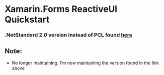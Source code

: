 # Xamarin.Forms ReactiveUI Quickstart
### .NetStandard 2.0 version instead of PCL found [here](https://github.com/helzgate/XamarinFormsQuickStart2.0)

## Note:
* No longer maintaining, I'm now maintaining the version found in the link above